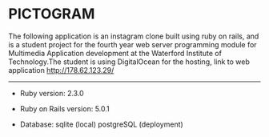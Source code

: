 # PICTOGRAM

The following application is an instagram clone built using ruby on rails, and is a student project for the fourth year web server programming module for Multimedia Application development at the Waterford Institute of Technology.The student is using DigitalOcean for the hosting, link to web application http://178.62.123.29/

---

* Ruby version: 2.3.0

* Ruby on Rails version: 5.0.1

* Database: sqlite (local) postgreSQL (deployment)

